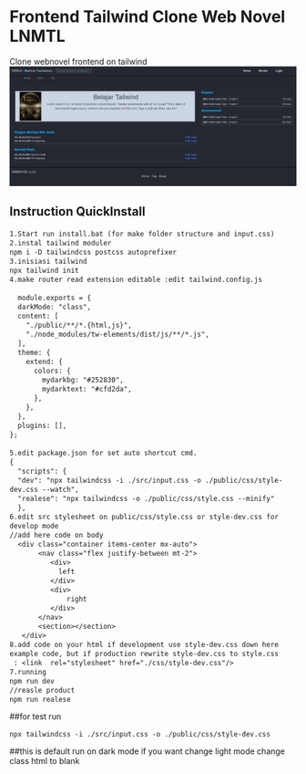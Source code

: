 # Frontend Tailwind Clone Web Novel LNMTL
 Clone webnovel frontend on tailwind
 <br><img src="index.jpg">
 
## Instruction QuickInstall
```
1.Start run install.bat (for make folder structure and input.css)
2.instal tailwind moduler
npm i -D tailwindcss postcss autoprefixer
3.inisiasi tailwind
npx tailwind init
4.make router read extension editable :edit tailwind.config.js

  module.exports = {
  darkMode: "class",
  content: [
    "./public/**/*.{html,js}",
    "./node_modules/tw-elements/dist/js/**/*.js",
  ],
  theme: {
    extend: {
      colors: {
        mydarkbg: "#252830",
        mydarktext: "#cfd2da",
      },
    },
  },
  plugins: [],
};

5.edit package.json for set auto shortcut cmd.
{
  "scripts": {
  "dev": "npx tailwindcss -i ./src/input.css -o ./public/css/style-dev.css --watch",
  "realese": "npx tailwindcss -o ./public/css/style.css --minify"
  },
6.edit src stylesheet on public/css/style.css or style-dev.css for develop mode
//add here code on body 
  <div class="container items-center mx-auto">
       <nav class="flex justify-between mt-2">
          <div>
            left
          </div>
          <div>
              right
          </div>
       </nav>
       <section></section>
   </div>
8.add code on your html if development use style-dev.css down here example code, but if production rewrite style-dev.css to style.css
 : <link  rel="stylesheet" href="./css/style-dev.css"/>  
7.running
npm run dev
//reasle product
npm run realese

```
##for test run
```
npx tailwindcss -i ./src/input.css -o ./public/css/style-dev.css
```
##this is default run on dark mode if you want change light mode change class html to blank  <html class="dark">

